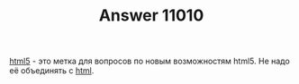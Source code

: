 ﻿---
title: "Answer 11010"
se.owner.user_id: 178988
se.owner.display_name: "Qwertiy"
se.owner.link: "https://ru.meta.stackoverflow.com/users/178988/qwertiy"
se.answer_id: 11010
se.question_id: 11008
se.post_type: answer
se.is_accepted: False
---
<p><a href="https://ru.stackoverflow.com/questions/tagged/html5" class="post-tag" title="показать вопросы с меткой [html5]" rel="tag">html5</a> - это метка для вопросов по новым возможностям html5. Не надо её объединять с <a href="https://ru.stackoverflow.com/questions/tagged/html" class="post-tag" title="показать вопросы с меткой [html]" rel="tag">html</a>.</p>
